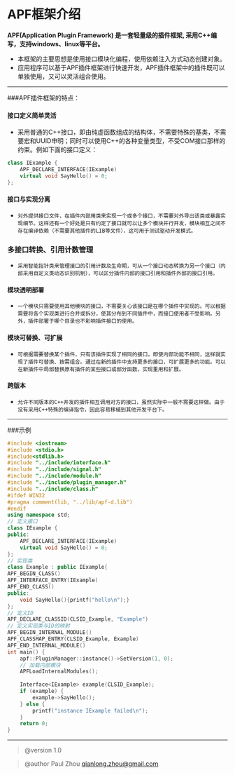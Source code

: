 
# APF框架介绍

 **APF(Application Plugin Framework) 是一套轻量级的插件框架, 采用C++编写，支持windows、linux等平台。**
 * 本框架的主要思想是使用接口模块化编程，使用依赖注入方式动态创建对象。<BR/>
 * 应用程序可以基于APF插件框架进行快速开发，APF插件框架中的插件既可以单独使用，又可以灵活组合使用。

---------------------------------------
###APF插件框架的特点：

#### 接口定义简单灵活
 *    采用普通的C++接口，即由纯虚函数组成的结构体，不需要特殊的基类，不需要宏和UUID申明；同时可以使用C++的各种变量类型，不受COM接口那样的约束。例如下面的接口定义：
```cpp
class IExample {
    APF_DECLARE_INTERFACE(IExample)
    virtual void SayHello() = 0;  
};
```

#### 接口与实现分离
 *     对外提供接口文件，在插件内部用类来实现一个或多个接口，不需要对外导出该类或暴露实现细节。这样还有一个好处是只有约定了接口就可以让多个模块并行开发，模块相互之间不存在编译依赖（不需要其他插件的LIB等文件），这可用于测试驱动开发模式。
### 多接口转换、引用计数管理 
 *     采用智能指针类来管理接口的引用计数及生命期，可从一个接口动态转换为另一个接口（内部采用自定义类动态识别机制），可以区分插件内部的接口引用和插件外部的接口引用。

#### 模块透明部署 
 *     一个模块只需要使用其他模块的接口，不需要关心该接口是在哪个插件中实现的。可以根据需要将各个实现类进行合并或拆分，使其分布到不同插件中，而接口使用者不受影响。另外，插件部署于哪个目录也不影响插件接口的使用。

#### 模块可替换、可扩展 
 *     可根据需要替换某个插件，只有该插件实现了相同的接口，即使内部功能不相同，这样就实现了插件可替换、按需组合。通过在新的插件中支持更多的接口，可扩展更多的功能。可以在新插件中局部替换原有插件的某些接口或部分函数，实现重用和扩展。

#### 跨版本 
 *     允许不同版本的C++开发的插件相互调用对方的接口，虽然实际中一般不需要这样做。由于没有采用C++特殊的编译指令，因此容易移植到其他开发平台下。

----------------------------------------------
###示例
```cpp
#include <iostream>
#include <stdio.h>
#include<stdlib.h>
#include "../include/interface.h"
#include "../include/signal.h"
#include "../include/module.h"
#include "../include/plugin_manager.h"
#include "../include/class.h"
#ifdef WIN32
#pragma comment(lib, "../lib/apf-d.lib")
#endif
using namespace std;
// 定义接口
class IExample {
public:
    APF_DECLARE_INTERFACE(IExample)
    virtual void SayHello() = 0;
};
// 实现类
class Example : public IExample{
APF_BEGIN_CLASS()
APF_INTERFACE_ENTRY(IExample)
APF_END_CLASS()
public:
    void SayHello(){printf("hello\n");}
};
// 定义ID
APF_DECLARE_CLASSID(CLSID_Example, "Example")
// 定义实现类与ID的映射
APF_BEGIN_INTERNAL_MODULE()
APF_CLASSMAP_ENTRY(CLSID_Example, Example)
APF_END_INTERNAL_MODULE()
int main() {
    apf::PluginManager::instance()->SetVersion(1, 0);
    // 加载内部模块
    APFLoadInternalModules();
    
    Interface<IExample> example(CLSID_Example);
    if (example) {
        example->SayHello();
    } else {
        printf("instance IExample failed\n");
    }
    return 0;
}
```
--------------------------------------------

 > @version 1.0
 
 > @author Paul Zhou qianlong.zhou@gmail.com
 
